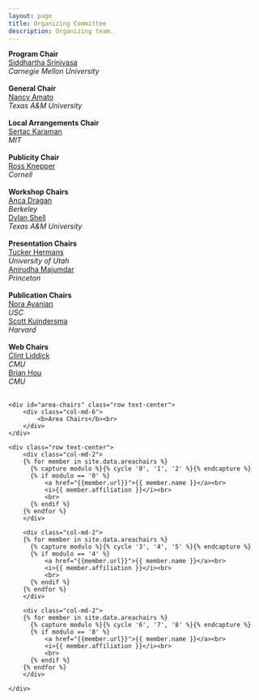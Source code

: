 ```yaml
---
layout: page
title: Organizing Committee
description: Organizing team.
---
```

<div class="container">
    <div class="row text-center">
        <div class="col-md-6">
            <b>Program Chair</b><br>
            <a href="http://www.cs.cmu.edu/~siddh/">Siddhartha Srinivasa</a><br>
            <i>Carnegie Mellon University</i><br>
            <br>
            <b>General Chair</b><br>
            <a href="https://parasol.tamu.edu/~amato/">Nancy Amato</a><br>
            <i>Texas A&M University</i><br>
            <br>
            <b>Local Arrangements Chair</b><br>
            <a href="http://karaman.mit.edu/" >Sertac Karaman</a><br>
            <i>MIT</i><br>
            <br>
            <b>Publicity Chair</b><br>
            <a href="http://www.cs.cornell.edu/~rak/" >Ross Knepper</a><br>
            <i>Cornell</i><br>
            <br>
            <b>Workshop Chairs</b><br>
            <a href="https://people.eecs.berkeley.edu/~anca/">Anca Dragan</a><br>
            <i>Berkeley</i><br>
            <a href="http://robotics.cs.tamu.edu/dshell/">Dylan Shell</a><br>
            <i>Texas A&M University</i><br>
            <br>
            <b>Presentation Chairs</b><br>
            <a href="http://www.cs.utah.edu/~thermans/">Tucker Hermans</a><br>
            <i>University of Utah</i><br>
            <a href="http://web.stanford.edu/~anirudha/">Anirudha Majumdar</a><br>
            <i>Princeton</i><br>
            <br>
            <b>Publication Chairs</b><br>
            <a href="http://www-bcf.usc.edu/~ayanian/">Nora Ayanian</a><br>
            <i>USC</i><br>
            <a href="http://scottk.seas.harvard.edu/">Scott Kuindersma</a><br>
            <i>Harvard</i><br>
            <br>
            <b>Web Chairs</b><br>
            <a href="http://www.clintonliddick.com/">Clint Liddick</a><br>
            <i>CMU</i><br>
            <a href="http://brianhou.com/">Brian Hou</a><br>
            <i>CMU</i><br>
            <br>
            </div>
    </div>

    <div id="area-chairs" class="row text-center">
        <div class="col-md-6">
            <b>Area Chairs</b><br>
        </div>
    </div>

    <div class="row text-center">
        <div class="col-md-2">
        {% for member in site.data.areachairs %}
          {% capture modulo %}{% cycle '0', '1', '2' %}{% endcapture %}
          {% if modulo == '0' %}
              <a href="{{member.url}}">{{ member.name }}</a><br>
              <i>{{ member.affiliation }}</i><br>
              <br>
          {% endif %}
        {% endfor %}
        </div>

        <div class="col-md-2">
        {% for member in site.data.areachairs %}
          {% capture modulo %}{% cycle '3', '4', '5' %}{% endcapture %}
          {% if modulo == '4' %}
              <a href="{{member.url}}">{{ member.name }}</a><br>
              <i>{{ member.affiliation }}</i><br>
              <br>
          {% endif %}
        {% endfor %}
        </div>

        <div class="col-md-2">
        {% for member in site.data.areachairs %}
          {% capture modulo %}{% cycle '6', '7', '8' %}{% endcapture %}
          {% if modulo == '8' %}
              <a href="{{member.url}}">{{ member.name }}</a><br>
              <i>{{ member.affiliation }}</i><br>
              <br>
          {% endif %}
        {% endfor %}
        </div>

    </div>

</div>
